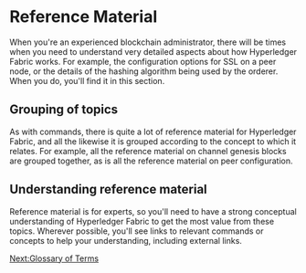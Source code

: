 # Reference Material

When you're an experienced blockchain administrator, there will be times when you need to understand very detailed aspects about how Hyperledger Fabric works. For example, the configuration options for SSL on a peer node, or the details of the hashing algorithm being used by the orderer.  When you do, you'll find it in this section. 

## Grouping of topics

As with commands, there is quite a lot of reference material for Hyperledger Fabric, and all the likewise it is grouped according to the concept to which it relates. For example, all the reference material on channel genesis blocks are grouped together, as is all the reference material on peer configuration.

## Understanding reference material

Reference material is for experts, so you'll need to have a strong conceptual understanding of Hyperledger Fabric to get the most value from these topics. Wherever possible, you'll see links to relevant commands or concepts to help your understanding, including external links.  


[Next:Glossary of Terms](./GlossaryOfTerms.md)
